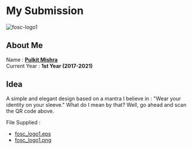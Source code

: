 # My Submission

![fosc-logo1](https://user-images.githubusercontent.com/31157487/39956149-b91e7d86-55f8-11e8-8958-1f7d4099034e.png)

## About Me

Name : __[Pulkit Mishra](https://github.com/PulkitMishra)__  
Current Year : __1st Year (2017-2021)__ 

## Idea

A simple and elegant design based on a mantra I believe in : "Wear your identity on your sleeve." What do I mean by that? Well, go ahead and scan the QR code above.

File Supplied :
  * [fosc_logo1.eps](https://github.com/PulkitMishra/design-jam-2018/blob/master/submissions/PulkitMishra/fosc-logo1.eps)
  * [fosc_logo1.png](https://github.com/PulkitMishra/design-jam-2018/blob/master/submissions/PulkitMishra/fosc-logo1.png)
